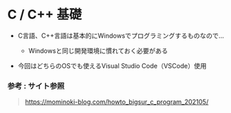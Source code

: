 # C / C++ 基礎
- C言語、C++言語は基本的にWindowsでプログラミングするものなので...
  - Windowsと同じ開発環境に慣れておく必要がある

- 今回はどちらのOSでも使えるVisual Studio Code（VSCode）使用
### 参考 : サイト参照
> https://mominoki-blog.com/howto_bigsur_c_program_202105/

